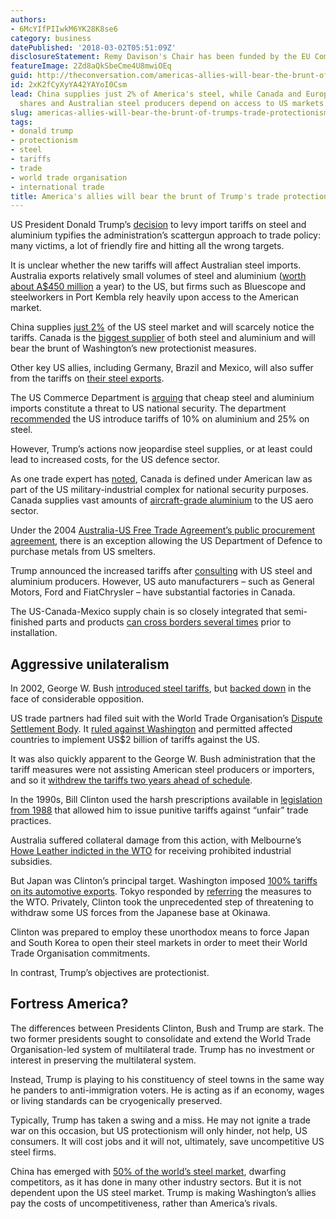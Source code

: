 ```yaml
---
authors:
- 6McYIfPIIwkM6YK28K8se6
category: business
datePublished: '2018-03-02T05:51:09Z'
disclosureStatement: Remy Davison's Chair has been funded by the EU Commission.
featureImage: 2Zd8aQkSbeCme4U8mwiOEq
guid: http://theconversation.com/americas-allies-will-bear-the-brunt-of-trumps-trade-protectionism-92735
id: 2xK2fCyXyYA42YAYoI0Csm
lead: China supplies just 2% of America's steel, while Canada and Europe have sizeable
  shares and Australian steel producers depend on access to US markets.
slug: americas-allies-will-bear-the-brunt-of-trumps-trade-protectionism
tags:
- donald trump
- protectionism
- steel
- tariffs
- trade
- world trade organisation
- international trade
title: America's allies will bear the brunt of Trump's trade protectionism
---
```

US President Donald Trump’s [decision](https://www.whitehouse.gov/briefings-statements/remarks-president-trump-listening-session-representatives-steel-aluminum-industry/) to levy import tariffs on steel and aluminium typifies the administration’s scattergun approach to trade policy: many victims, a lot of friendly fire and hitting all the wrong targets.

It is unclear whether the new tariffs will affect Australian steel imports. Australia exports relatively small volumes of steel and aluminium ([worth about A$450 million](http://www.abc.net.au/news/2018-03-02/trump-to-impose-tariffs-on-imports-of-steel-and-aluminum/9501518) a year) to the US, but firms such as Bluescope and steelworkers in Port Kembla rely heavily upon access to the American market.

China supplies [just 2%](https://www.theguardian.com/business/2018/mar/01/trump-to-impose-tariffs-on-steel-and-aluminum-imports-in-bold-trade-move) of the US steel market and will scarcely notice the tariffs. Canada is the [biggest supplier](https://www.census.gov/foreign-trade/Press-Release/steel_index.html) of both steel and aluminium and will bear the brunt of Washington’s new protectionist measures. 

Other key US allies, including Germany, Brazil and Mexico, will also suffer from the tariffs on [their steel exports](https://www.census.gov/foreign-trade/Press-Release/steel_index.html). 

The US Commerce Department is [arguing](https://www.commerce.gov/news/press-releases/2018/02/secretary-ross-releases-steel-and-aluminum-232-reports-coordination) that cheap steel and aluminium imports constitute a threat to US national security. The department [recommended](https://www.commerce.gov/news/press-releases/2018/02/secretary-ross-releases-steel-and-aluminum-232-reports-coordination) the US introduce tariffs of 10% on aluminium and 25% on steel. 

However, Trump’s actions now jeopardise steel supplies, or at least could lead to increased costs, for the US defence sector.

As one trade expert has [noted](https://piie.com/experts/peterson-perspectives/trade-talks-episode-24-trump-administration-views-trade-national), Canada is defined under American law as part of the US military-industrial complex for national security purposes. Canada supplies vast amounts of [aircraft-grade aluminium](http://www.huffingtonpost.ca/2018/02/25/nafta-steel-tariffs-canada-us-trade_a_23370442/) to the US aero sector.

Under the 2004 [Australia-US Free Trade Agreement’s public procurement agreement](http://dfat.gov.au/trade/agreements/ausfta/fact-sheets/Pages/ausfta-government-procurement-chapter-exceptions.aspx), there is an exception allowing the US Department of Defence to purchase metals from US smelters. 


Trump announced the increased tariffs after [consulting](https://www.whitehouse.gov/briefings-statements/remarks-president-trump-listening-session-representatives-steel-aluminum-industry/) with US steel and aluminium producers. However, US auto manufacturers – such as General Motors, Ford and FiatChrysler – have substantial factories in Canada. 

The US-Canada-Mexico supply chain is so closely integrated that semi-finished parts and products [can cross borders several times](http://upjohninstitute.org/measurement/klier-rubenstein-final.pdf) prior to installation.

## Aggressive unilateralism

In 2002, George W. Bush [introduced steel tariffs](https://georgewbush-whitehouse.archives.gov/news/releases/2002/03/20020305-6.html), but [backed down](https://georgewbush-whitehouse.archives.gov/news/releases/2003/12/20031204-5.html) in the face of considerable opposition. 

US trade partners had filed suit with the World Trade Organisation’s [Dispute Settlement Body](https://www.wto.org/english/tratop_e/dispu_e/dispu_body_e.htm). It [ruled against Washington](https://www.washingtonpost.com/archive/politics/2003/11/11/us-loses-appeal-on-steel-tariffs/405ac7b8-2de6-4726-98bb-bb8caf1e0a8a/?utm_term=.c4f5f4659fbe) and permitted affected countries to implement US$2 billion of tariffs against the US. 

It was also quickly apparent to the George W. Bush administration that the tariff measures were not assisting American steel producers or importers, and so it [withdrew the tariffs two years ahead of schedule](https://georgewbush-whitehouse.archives.gov/news/releases/2003/12/20031204-5.html).


In the 1990s, Bill Clinton used the harsh prescriptions available in [legislation from 1988](http://www.legisworks.org/GPO/STATUTE-102-Pg1107.pdf) that allowed him to issue punitive tariffs against “unfair” trade practices. 

Australia suffered collateral damage from this action, with Melbourne’s [Howe Leather indicted in the WTO](https://www.wto.org/english/tratop_e/dispu_e/cases_e/1pagesum_e/ds126sum_e.pdf) for receiving prohibited industrial subsidies.

But Japan was Clinton’s principal target. Washington imposed [100% tariffs on its automotive exports](http://www.nytimes.com/1995/05/17/business/sanctions-japan-overview-100-tariffs-set-13-top-models-japanese-cars.html). Tokyo responded by [referring](https://www.wto.org/english/tratop_e/dispu_e/cases_e/ds6_e.htm) the measures to the WTO. Privately, Clinton took the unprecedented step of threatening to withdraw some US forces from the Japanese base at Okinawa.

Clinton was prepared to employ these unorthodox means to force Japan and South Korea to open their steel markets in order to meet their World Trade Organisation commitments. 

In contrast, Trump’s objectives are protectionist.

## Fortress America?

The differences between Presidents Clinton, Bush and Trump are stark. The two former presidents sought to consolidate and extend the World Trade Organisation-led system of multilateral trade. Trump has no investment or interest in preserving the multilateral system.

Instead, Trump is playing to his constituency of steel towns in the same way he panders to anti-immigration voters. He is acting as if an economy, wages or living standards can be cryogenically preserved. 

Typically, Trump has taken a swing and a miss. He may not ignite a trade war on this occasion, but US protectionism will only hinder, not help, US consumers. It will cost jobs and it will not, ultimately, save uncompetitive US steel firms.

China has emerged with [50% of the world’s steel market](https://www.commerce.gov/news/press-releases/2018/02/secretary-ross-releases-steel-and-aluminum-232-reports-coordination), dwarfing competitors, as it has done in many other industry sectors. But it is not dependent upon the US steel market. Trump is making Washington’s allies pay the costs of uncompetitiveness, rather than America’s rivals.